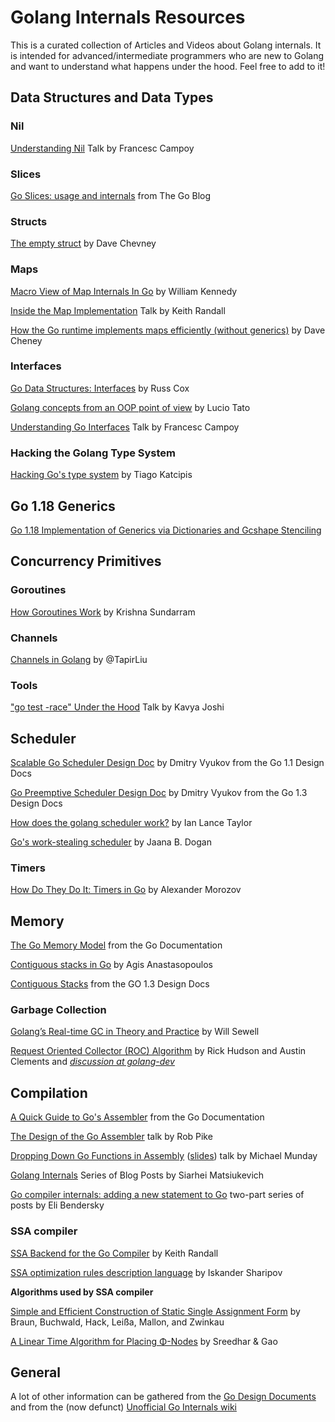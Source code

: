 # Golang Internals Resources

This is a curated collection of Articles and Videos about Golang internals. It is intended for advanced/intermediate programmers who are new to Golang and want to understand what happens under the hood. Feel free to add to it!

## Data Structures and Data Types

### Nil
[Understanding Nil](https://www.youtube.com/watch?v=ynoY2xz-F8s) Talk by Francesc Campoy

### Slices
[Go Slices: usage and internals](https://blog.golang.org/go-slices-usage-and-internals) from The Go Blog

### Structs
[The empty struct](https://dave.cheney.net/2014/03/25/the-empty-struct) by Dave Chevney

### Maps
[Macro View of Map Internals In Go](https://www.goinggo.net/2013/12/macro-view-of-map-internals-in-go.html) by William Kennedy

[Inside the Map Implementation](https://youtu.be/Tl7mi9QmLns) Talk by Keith Randall

[How the Go runtime implements maps efficiently (without generics)](https://dave.cheney.net/2018/05/29/how-the-go-runtime-implements-maps-efficiently-without-generics) by Dave Cheney

### Interfaces
[Go Data Structures: Interfaces](https://research.swtch.com/interfaces) by Russ Cox

[Golang concepts from an OOP point of view](https://github.com/luciotato/golang-notes/blob/master/OOP.md) by Lucio Tato

[Understanding Go Interfaces](https://www.youtube.com/watch?v=F4wUrj6pmSI) Talk by Francesc Campoy

### Hacking the Golang Type System
[Hacking Go's type system](https://katcipis.github.io/blog/hack-go-types/) by Tiago Katcipis

## Go 1.18 Generics
[Go 1.18 Implementation of Generics via Dictionaries and Gcshape Stenciling](https://github.com/golang/proposal/blob/master/design/generics-implementation-dictionaries-go1.18.md)

## Concurrency Primitives

### Goroutines
[How Goroutines Work](http://blog.nindalf.com/how-goroutines-work/) by Krishna Sundarram

### Channels
[Channels in Golang](http://www.tapirgames.com/blog/golang-channel) by @TapirLiu

### Tools
["go test -race" Under the Hood](https://www.youtube.com/watch?v=5erqWdlhQLA) Talk by Kavya Joshi

## Scheduler

[Scalable Go Scheduler Design Doc](https://docs.google.com/document/d/1TTj4T2JO42uD5ID9e89oa0sLKhJYD0Y_kqxDv3I3XMw/edit#heading=h.mmq8lm48qfcw) by Dmitry Vyukov from the Go 1.1 Design Docs

[Go Preemptive Scheduler Design Doc](https://docs.google.com/document/d/1ETuA2IOmnaQ4j81AtTGT40Y4_Jr6_IDASEKg0t0dBR8/edit#heading=h.3pilqarbrc9h) by Dmitry Vyukov from the Go 1.3 Design Docs

[How does the golang scheduler work?](https://www.quora.com/How-does-the-golang-scheduler-work/answer/Ian-Lance-Taylor) by Ian Lance Taylor

[Go's work-stealing scheduler](https://rakyll.org/scheduler/) by Jaana B. Dogan

### Timers
[How Do They Do It: Timers in Go](https://lk4d4.darth.io/posts/go-timers/) by Alexander Morozov

## Memory
[The Go Memory Model](https://golang.org/ref/mem) from the Go Documentation

[Contiguous stacks in Go](http://agis.io/2014/03/25/contiguous-stacks-in-go.html) by Agis Anastasopoulos

[Contiguous Stacks](https://docs.google.com/document/d/1wAaf1rYoM4S4gtnPh0zOlGzWtrZFQ5suE8qr2sD8uWQ/pub) from the GO 1.3 Design Docs

### Garbage Collection
[Golang’s Real-time GC in Theory and Practice](https://making.pusher.com/golangs-real-time-gc-in-theory-and-practice/) by Will Sewell

[Request Oriented Collector (ROC) Algorithm](https://golang.org/s/gctoc) by Rick Hudson and Austin Clements and
_[discussion at golang-dev](https://groups.google.com/d/topic/golang-dev/WcZaqTE51ZU/discussion)_

## Compilation
[A Quick Guide to Go's Assembler](https://golang.org/doc/asm) from the Go Documentation

[The Design of the Go Assembler](https://www.youtube.com/watch?v=KINIAgRpkDA) talk by Rob Pike

[Dropping Down Go Functions in Assembly](https://youtu.be/9jpnFmJr2PE) ([slides](https://github.com/golang/go/files/447163/GoFunctionsInAssembly.pdf)) talk by Michael Munday

[Golang Internals](https://blog.altoros.com/golang-part-1-main-concepts-and-project-structure.html) Series of Blog Posts by Siarhei Matsiukevich

[Go compiler internals: adding a new statement to Go](https://eli.thegreenplace.net/2019/go-compiler-internals-adding-a-new-statement-to-go-part-1/) two-part series of posts by Eli Bendersky

### SSA compiler
[SSA Backend for the Go Compiler](https://docs.google.com/document/d/1szwabPJJc4J-igUZU4ZKprOrNRNJug2JPD8OYi3i1K0/edit) by Keith Randall

[SSA optimization rules description language](https://quasilyte.dev/blog/post/go_ssa_rules/) by Iskander Sharipov

**Algorithms used by SSA compiler**

[Simple and Efficient Construction of Static Single
Assignment Form](http://pp.info.uni-karlsruhe.de/uploads/publikationen/braun13cc.pdf) by Braun, Buchwald, Hack, Leißa, Mallon, and Zwinkau

[A Linear Time Algorithm for Placing Φ-Nodes](http://citeseerx.ist.psu.edu/viewdoc/download?doi=10.1.1.8.1979&rep=rep1&type=pdf) by Sreedhar & Gao

## General

A lot of other information can be gathered from the [Go Design Documents](https://github.com/golang/go/wiki/DesignDocuments) and from the (now defunct) [Unofficial Go Internals wiki](http://web.archive.org/web/20150716120037/http://goin.wikispot.org/)
